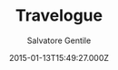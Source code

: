 ---
layout: JamstackTheme
title: Travelogue
github: https://github.com/SalGnt/Travelogue
demo: https://salgnt.github.io/Travelogue/
author: Salvatore Gentile
ssg: Jekyll
date: 2015-01-13T15:49:27.000Z
description: >-
  A minimal, single-column Jekyll theme that provides an immersive read
  experience for your readers.
stale: false
---